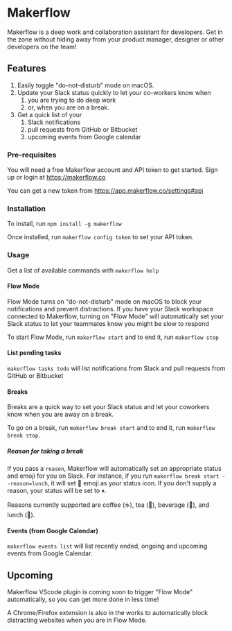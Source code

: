 # Makerflow

Makerflow is a deep work  and collaboration assistant for developers. Get in the zone without 
hiding away from your product manager, designer or other developers on the team!

## Features

1. Easily toggle "do-not-disturb" mode on macOS.
1. Update your Slack status quickly to let your co-workers know when 
   1. you are trying to do deep work
   1. or, when you are on a break.
1. Get a quick list of your 
   1. Slack notifications
   1. pull requests from GitHub or Bitbucket
    1. upcoming events from Google calendar

### Pre-requisites

You will need a free Makerflow account and API token to get started. Sign up or login at https://makerflow.co

You can get a new token from https://app.makerflow.co/settings#api

### Installation

To install, run `npm install -g makerflow`

Once installed, run `makerflow config token` to set your API token.

### Usage

Get a list of available commands with `makerflow help`

#### Flow Mode

Flow Mode turns on "do-not-disturb" mode on macOS to block your notifications and 
prevent distractions. If you have your Slack workspace connected to Makerflow, turning on 
"Flow Mode" will automatically set your Slack status to let your teammates know you might be
slow to respond

To start Flow Mode, run `makerflow start` and to end it, run `makerflow stop`

#### List pending tasks

`makerflow tasks todo` will list  notifications from Slack and pull requests from GitHub or Bitbucket

#### Breaks

Breaks are a quick way to set your Slack status and let your coworkers know when you are 
away on a break.

To go on a break, run `makerflow break start` and to end it, run `makerflow break stop`.

##### Reason for taking a break

If you pass a `reason`, Makerflow will automatically set an appropriate status and emoji 
for you on Slack. For instance, if you run `makerflow break start --reason=lunch`, it will set 🥪 
emoji as your status icon. If you don't supply a reason, your status will be set to ⏸.

Reasons currently supported are coffee (☕️), tea (🍵), beverage (🥤), and lunch (🥪).

#### Events (from Google Calendar)

`makerflow events list` will list recently ended, ongoing and upcoming events from Google Calendar.

## Upcoming

Makerflow VScode plugin is coming soon to trigger "Flow Mode" automatically, so you can get more done
in less time!

A Chrome/Firefox extension is also in the works to automatically block distracting websites when you
are in Flow Mode.

